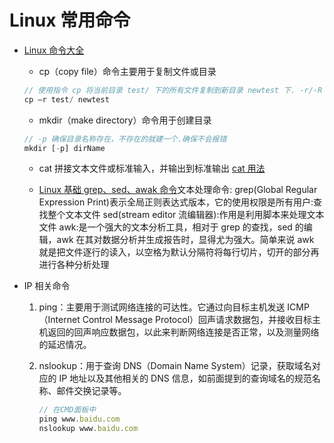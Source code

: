 <!--
 * @Author: TerryMin
 * @Date: 2023-06-05 17:44:39
 * @LastEditors: TerryMin
 * @LastEditTime: 2025-04-18 16:07:29
 * @Description: file not
-->

# Linux 常用命令

- [Linux 命令大全](https://www.runoob.com/linux/linux-command-manual.html)

  - cp（copy file）命令主要用于复制文件或目录

  ```js
  // 使用指令 cp 将当前目录 test/ 下的所有文件复制到新目录 newtest 下. -r/-R (递归：recursion)
  cp –r test/ newtest
  ```

  - mkdir（make directory）命令用于创建目录

  ```js
  // -p 确保目录名称存在，不存在的就建一个.确保不会报错
  mkdir [-p] dirName
  ```

  - cat 拼接文本文件或标准输入，并输出到标准输出 [cat 用法](https://blog.csdn.net/weixin_41830716/article/details/106725464)

  - [Linux 基础 grep、sed、awak 命令](https://zhuanlan.zhihu.com/p/110983126)文本处理命令:
    grep(Global Regular Expression Print)表示全局正则表达式版本，它的使用权限是所有用户:查找整个文本文件
    sed(stream editor 流编辑器):作用是利用脚本来处理文本文件
    awk:是一个强大的文本分析工具，相对于 grep 的查找，sed 的编辑，awk 在其对数据分析并生成报告时，显得尤为强大。简单来说 awk 就是把文件逐行的读入，以空格为默认分隔符将每行切片，切开的部分再进行各种分析处理

- IP 相关命令

  1.  ping：主要用于测试网络连接的可达性。它通过向目标主机发送 ICMP（Internet Control Message Protocol）回声请求数据包，并接收目标主机返回的回声响应数据包，以此来判断网络连接是否正常，以及测量网络的延迟情况。
  2.  nslookup：用于查询 DNS（Domain Name System）记录，获取域名对应的 IP 地址以及其他相关的 DNS 信息，如前面提到的查询域名的规范名称、邮件交换记录等。

      ```js
      // 在CMD面板中
      ping www.baidu.com
      nslookup www.baidu.com
      ```

